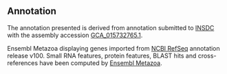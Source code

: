**Annotation**
----------

The annotation presented is derived from annotation submitted to
[INSDC](http://www.insdc.org) with the assembly accession [GCA\_015732765.1](http://www.ebi.ac.uk/ena/data/view/GCA_015732765.1).

Ensembl Metazoa displaying genes imported from [NCBI RefSeq](https://www.ncbi.nlm.nih.gov/genome/annotation_euk/Culex_quinquefasciatus/100) annotation release v100.
Small RNA features, protein features, BLAST hits and cross-references have been
computed by [Ensembl Metazoa](https://metazoa.ensembl.org/info/genome/annotation/index.html).
